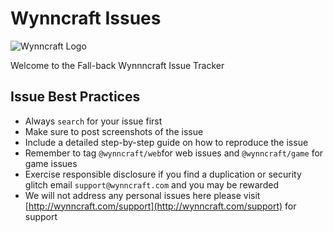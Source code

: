 Wynncraft Issues
======

![Wynncraft Logo](http://wynncraft.com/img/logo.png.pagespeed.ce.4sOiHqVXRM.png)

Welcome to the Fall-back Wynnncraft Issue Tracker

Issue Best Practices
-----
* Always `search` for your issue first
* Make sure to post screenshots of the issue
* Include a detailed step-by-step guide on how to reproduce the issue
* Remember to tag `@wynncraft/web`for web issues and `@wynncraft/game` for game issues
* Exercise responsible disclosure if you find a duplication or security glitch email `support@wynncraft.com` and you may be rewarded
* We will not address any personal issues here please visit [http://wynncraft.com/support](http://wynncraft.com/support) for support

